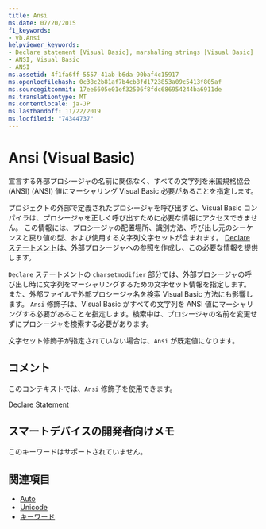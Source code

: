 ```yaml
---
title: Ansi
ms.date: 07/20/2015
f1_keywords:
- vb.Ansi
helpviewer_keywords:
- Declare statement [Visual Basic], marshaling strings [Visual Basic]
- ANSI, Visual Basic
- ANSI
ms.assetid: 4f1fa6ff-5557-41ab-b6da-90baf4c15917
ms.openlocfilehash: 0c38c2b81af7b4cb8fd1723853a09c5413f805af
ms.sourcegitcommit: 17ee6605e01ef32506f8fdc686954244ba6911de
ms.translationtype: MT
ms.contentlocale: ja-JP
ms.lasthandoff: 11/22/2019
ms.locfileid: "74344737"
---
```

# <a name="ansi-visual-basic"></a>Ansi (Visual Basic)
宣言する外部プロシージャの名前に関係なく、すべての文字列を米国規格協会 (ANSI) (ANSI) 値にマーシャリング Visual Basic 必要があることを指定します。  
  
 プロジェクトの外部で定義されたプロシージャを呼び出すと、Visual Basic コンパイラは、プロシージャを正しく呼び出すために必要な情報にアクセスできません。 この情報には、プロシージャの配置場所、識別方法、呼び出し元のシーケンスと戻り値の型、および使用する文字列文字セットが含まれます。 [Declare ステートメント](../../../visual-basic/language-reference/statements/declare-statement.md)は、外部プロシージャへの参照を作成し、この必要な情報を提供します。  
  
 `Declare` ステートメントの `charsetmodifier` 部分では、外部プロシージャの呼び出し時に文字列をマーシャリングするための文字セット情報を指定します。 また、外部ファイルで外部プロシージャ名を検索 Visual Basic 方法にも影響します。 `Ansi` 修飾子は、Visual Basic がすべての文字列を ANSI 値にマーシャリングする必要があることを指定します。検索中は、プロシージャの名前を変更せずにプロシージャを検索する必要があります。  
  
 文字セット修飾子が指定されていない場合は、`Ansi` が既定値になります。  
  
## <a name="remarks"></a>コメント  
 このコンテキストでは、`Ansi` 修飾子を使用できます。  
  
 [Declare Statement](../../../visual-basic/language-reference/statements/declare-statement.md)  
  
## <a name="smart-device-developer-notes"></a>スマートデバイスの開発者向けメモ  
 このキーワードはサポートされていません。  
  
## <a name="see-also"></a>関連項目

- [Auto](../../../visual-basic/language-reference/modifiers/auto.md)
- [Unicode](../../../visual-basic/language-reference/modifiers/unicode.md)
- [キーワード](../../../visual-basic/language-reference/keywords/index.md)
